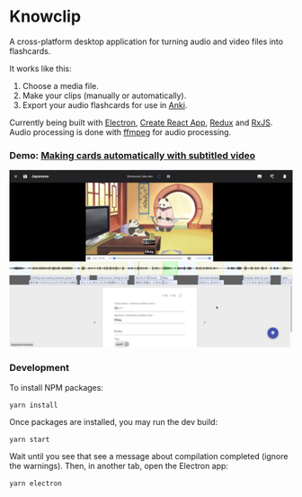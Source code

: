 # Knowclip

A cross-platform desktop application for turning audio and video files into flashcards.

It works like this:

1. Choose a media file.
2. Make your clips (manually or automatically).
3. Export your audio flashcards for use in [Anki](https://apps.ankiweb.net/).

Currently being built with [Electron](https://electronjs.org), [Create React App](https://github.com/facebookincubator/create-react-app), [Redux](https://redux.js.org/) and [RxJS](https://rxjs-dev.firebaseapp.com/). Audio processing is done with [ffmpeg](https://ffmpeg.org/) for audio processing.

### Demo: [Making cards automatically with subtitled video](https://www.youtube.com/watch?v=kFEfS8dyKQ8)
[![Knowclip](img/screenshot_190604.png)](https://www.youtube.com/watch?v=kFEfS8dyKQ8)


### Development

To install NPM packages:

```
yarn install
```

Once packages are installed, you may run the dev build:

```
yarn start
```
Wait until you see that see a message about compilation completed (ignore the warnings). Then, in another tab, open the Electron app:

```
yarn electron
```
